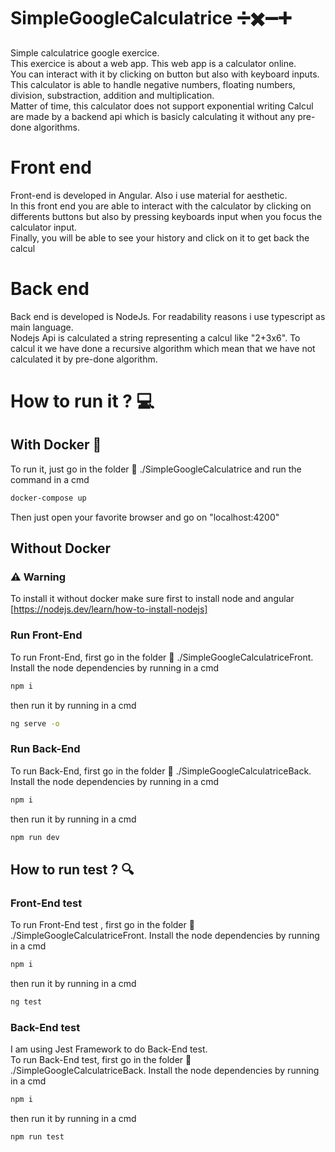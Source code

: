 # SimpleGoogleCalculatrice :heavy_division_sign::heavy_multiplication_x::heavy_minus_sign::heavy_plus_sign:
Simple calculatrice google exercice.   
This exercice is about a web app. This web app is a calculator online.   
You can interact with it by clicking on button but also with keyboard inputs.   
This calculator is able to handle negative numbers, floating numbers, division, substraction, addition and multiplication.  
Matter of time, this calculator does not support exponential writing
Calcul are made by a backend api which is basicly calculating it without any pre-done algorithms. 

# Front end

Front-end is developed in Angular. Also i use material for aesthetic.   
In this front end you are able to interact with the calculator by clicking on differents buttons but also by pressing keyboards input when you focus the calculator input.   
Finally, you will be able to see your history and click on it to get back the calcul

# Back end

Back end is developed is NodeJs. For readability reasons i use typescript as main language.   
Nodejs Api is calculated a string representing a calcul like "2+3x6".
To calcul it we have done a recursive algorithm which mean that we have not calculated it by pre-done algorithm. 

# How to run it ? :computer:
## With Docker :whale:
To run it, just go in the folder :open_file_folder: ./SimpleGoogleCalculatrice and run the command in a cmd
```bash
docker-compose up
```
Then just open your favorite browser and go on "localhost:4200"
## Without Docker
### :warning: Warning
To install it without docker make sure first to install node and angular
[https://nodejs.dev/learn/how-to-install-nodejs]

### Run Front-End
To run Front-End, first go in the folder :open_file_folder: ./SimpleGoogleCalculatriceFront.
Install the node dependencies by running in a cmd
```bash
npm i
```
then run it by running in a cmd
```bash
ng serve -o
```
### Run Back-End
To run Back-End, first go in the folder :open_file_folder: ./SimpleGoogleCalculatriceBack.
Install the node dependencies by running in a cmd
```bash
npm i
```
then run it by running in a cmd
```bash
npm run dev
```


## How to run test ? :mag:
### Front-End test
To run Front-End test , first go in the folder :open_file_folder: ./SimpleGoogleCalculatriceFront.
Install the node dependencies by running in a cmd
```bash
npm i
```
then run it by running in a cmd
```bash
ng test
```
### Back-End test
I am using Jest Framework to do Back-End test.   
To run Back-End test, first go in the folder :open_file_folder: ./SimpleGoogleCalculatriceBack.
Install the node dependencies by running in a cmd
```bash
npm i
```
then run it by running in a cmd
```bash
npm run test
```